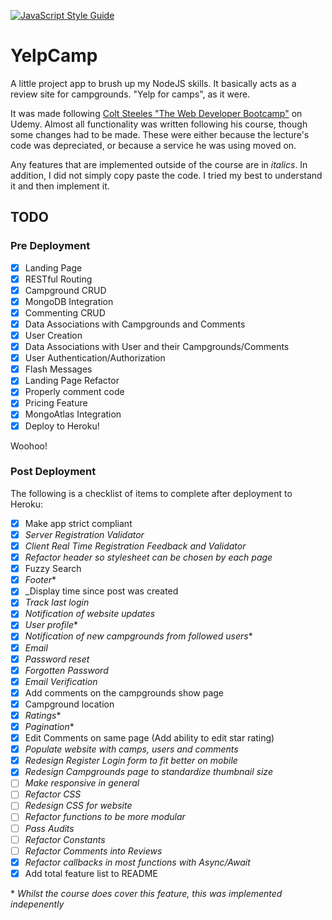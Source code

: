 [![JavaScript Style Guide](https://img.shields.io/badge/code_style-standard-brightgreen.svg)](https://standardjs.com)

# YelpCamp

A little project app to brush up my NodeJS skills. It basically acts as a review site for campgrounds. "Yelp for camps", as it were.

It was made following [Colt Steeles "The Web Developer Bootcamp"](https://www.udemy.com/course/the-web-developer-bootcamp) on Udemy. Almost all functionality was written following his course, though some changes had to be made. These were either because the lecture's code was depreciated, or because a service he was using moved on.

Any features that are implemented outside of the course are in _italics_.
In addition, I did not simply copy paste the code. I tried my best to understand
it and then implement it. 
## TODO

### Pre Deployment
- [x] Landing Page
- [x] RESTful Routing
- [x] Campground CRUD
- [x] MongoDB Integration
- [x] Commenting CRUD
- [x] Data Associations with Campgrounds and Comments
- [x] User Creation
- [x] Data Associations with User and their Campgrounds/Comments
- [x] User Authentication/Authorization
- [x] Flash Messages
- [x] Landing Page Refactor
- [x] Properly comment code
- [x] Pricing Feature
- [x] MongoAtlas Integration
- [x] Deploy to Heroku!

Woohoo!

### Post Deployment
The following is a checklist of items to complete after deployment to Heroku:
- [x] Make app strict compliant
- [x] _Server Registration Validator_
- [x] _Client Real Time Registration Feedback and Validator_
- [x] _Refactor header so stylesheet can be chosen by each page_
- [x] Fuzzy Search
- [x] _Footer_\*
- [x] _Display time since post was created
- [x] _Track last login_
- [x] _Notification of website updates_
- [x] _User profile_\*
- [x] _Notification of new campgrounds from followed users_\*
- [x] _Email_
- [x] _Password reset_
- [x] _Forgotten Password_
- [x] _Email Verification_
- [x] Add comments on the campgrounds show page
- [x] Campground location
- [x] _Ratings_\*
- [x] _Pagination_\*
- [x] Edit Comments on same page (Add ability to edit star rating)
- [x] _Populate website with camps, users and comments_
- [x] _Redesign Register Login form to fit better on mobile_
- [x] _Redesign Campgrounds page to standardize thumbnail size_
- [ ] _Make responsive in general_
- [ ] _Refactor CSS_
- [ ] _Redesign CSS for website_
- [ ] _Refactor functions to be more modular_
- [ ] _Pass Audits_
- [ ] _Refactor Constants_
- [ ] _Refactor Comments into Reviews_
- [x] _Refactor callbacks in most functions with Async/Await_
- [x] Add total feature list to README

\* _Whilst the course does cover this feature, this was implemented indepenently_